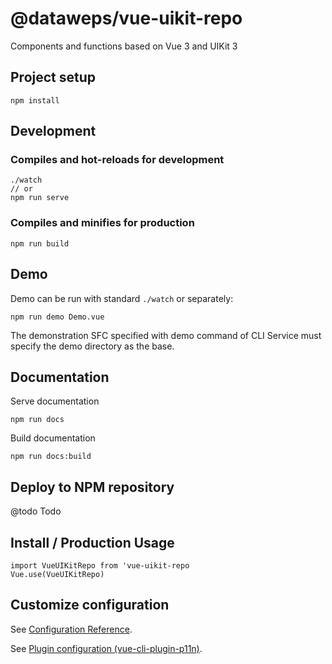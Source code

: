 # @dataweps/vue-uikit-repo
Components and functions based on Vue 3 and UIKit 3

## Project setup
```
npm install
```

## Development
### Compiles and hot-reloads for development
```
./watch
// or
npm run serve
```

### Compiles and minifies for production
```
npm run build
```

## Demo
Demo can be run with standard ``./watch`` or separately:
```
npm run demo Demo.vue
```
The demonstration SFC specified with demo command of CLI Service must specify the demo directory as the base.

## Documentation
Serve documentation
```
npm run docs
```
Build documentation
```
npm run docs:build
```

## Deploy to NPM repository
@todo Todo

## Install / Production Usage
```
import VueUIKitRepo from 'vue-uikit-repo
Vue.use(VueUIKitRepo)
```

## Customize configuration
See [Configuration Reference](https://cli.vuejs.org/config/).

See [Plugin configuration (vue-cli-plugin-p11n)](https://medium.com/@kazu_pon/vue-cli-plugin-p11n-a51195ff7d3e).

